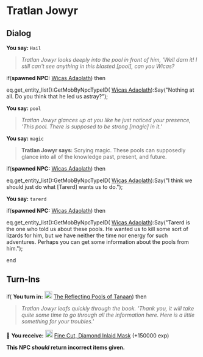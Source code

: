 # Tratlan Jowyr

## Dialog

**You say:** `Hail`



>*Tratlan Jowyr looks deeply into the pool in front of him, 'Well darn it! I still can't see anything in this blasted [pool], can you Wicas?*





if(**spawned NPC:**  [Wicas Adaolath](/npc/202301)) then



eq.get_entity_list():GetMobByNpcTypeID( [Wicas Adaolath](/npc/202301)):Say("Nothing at all. Do you think that he led us astray?"); 


**You say:** `pool`



>*Tratlan Jowyr glances up at you like he just noticed your presence, 'This pool. There is supposed to be strong [magic] in it.'*

**You say:** `magic`



>**Tratlan Jowyr says:** Scrying magic. These pools can supposedly glance into all of the knowledge past, present, and future.





if(**spawned NPC:**  [Wicas Adaolath](/npc/202301)) then



eq.get_entity_list():GetMobByNpcTypeID( [Wicas Adaolath](/npc/202301)):Say("I think we should just do what [Tarerd] wants us to do."); 


**You say:** `tarerd`



if(**spawned NPC:**  [Wicas Adaolath](/npc/202301)) then



eq.get_entity_list():GetMobByNpcTypeID( [Wicas Adaolath](/npc/202301)):Say("Tarerd is the one who told us about these pools. He wanted us to kill some sort of lizards for him, but we have neither the time nor energy for such adventures. Perhaps you can get some information about the pools from him.");

end

## Turn-Ins



if( **You turn in:** <img style="background:url(/static/icons/blank_slot.gif);width:20px;height:20px;" src="/static/icons/item_777.png" alt="" /> <a
                                href="/item/15960" data-url="15960" class="tooltip-link link">The Reflecting Pools of Tanaan</a>) then


>*Tratlan Jowyr leafs quickly through the book. 'Thank you, it will take quite some time to go through all the information here. Here is a little something for your troubles.'*





 &#127873; **You receive:**  <img style="background:url(/static/icons/blank_slot.gif);width:20px;height:20px;" src="/static/icons/item_1063.png" alt="" /> <a
                                href="/item/9321" data-url="9321" class="tooltip-link link">Fine Cut, Diamond Inlaid Mask</a> (+150000 exp)

 

**This NPC *should* return incorrect items given.**
